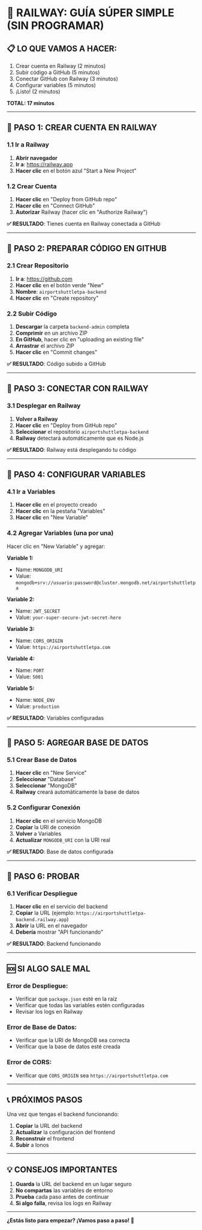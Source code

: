 # 🚀 RAILWAY: GUÍA SÚPER SIMPLE (SIN PROGRAMAR)

## 📋 LO QUE VAMOS A HACER:
1. Crear cuenta en Railway (2 minutos)
2. Subir código a GitHub (5 minutos)
3. Conectar GitHub con Railway (3 minutos)
4. Configurar variables (5 minutos)
5. ¡Listo! (2 minutos)

**TOTAL: 17 minutos**

---

## 🎯 PASO 1: CREAR CUENTA EN RAILWAY

### 1.1 Ir a Railway
1. **Abrir navegador**
2. **Ir a**: https://railway.app
3. **Hacer clic** en el botón azul "Start a New Project"

### 1.2 Crear Cuenta
1. **Hacer clic** en "Deploy from GitHub repo"
2. **Hacer clic** en "Connect GitHub"
3. **Autorizar** Railway (hacer clic en "Authorize Railway")

**✅ RESULTADO**: Tienes cuenta en Railway conectada a GitHub

---

## 🎯 PASO 2: PREPARAR CÓDIGO EN GITHUB

### 2.1 Crear Repositorio
1. **Ir a**: https://github.com
2. **Hacer clic** en el botón verde "New"
3. **Nombre**: `airportshuttletpa-backend`
4. **Hacer clic** en "Create repository"

### 2.2 Subir Código
1. **Descargar** la carpeta `backend-admin` completa
2. **Comprimir** en un archivo ZIP
3. **En GitHub**, hacer clic en "uploading an existing file"
4. **Arrastrar** el archivo ZIP
5. **Hacer clic** en "Commit changes"

**✅ RESULTADO**: Código subido a GitHub

---

## 🎯 PASO 3: CONECTAR CON RAILWAY

### 3.1 Desplegar en Railway
1. **Volver a Railway**
2. **Hacer clic** en "Deploy from GitHub repo"
3. **Seleccionar** el repositorio `airportshuttletpa-backend`
4. **Railway** detectará automáticamente que es Node.js

**✅ RESULTADO**: Railway está desplegando tu código

---

## 🎯 PASO 4: CONFIGURAR VARIABLES

### 4.1 Ir a Variables
1. **Hacer clic** en el proyecto creado
2. **Hacer clic** en la pestaña "Variables"
3. **Hacer clic** en "New Variable"

### 4.2 Agregar Variables (una por una)
Hacer clic en "New Variable" y agregar:

**Variable 1:**
- Name: `MONGODB_URI`
- Value: `mongodb+srv://usuario:password@cluster.mongodb.net/airportshuttletpa`

**Variable 2:**
- Name: `JWT_SECRET`
- Value: `your-super-secure-jwt-secret-here`

**Variable 3:**
- Name: `CORS_ORIGIN`
- Value: `https://airportshuttletpa.com`

**Variable 4:**
- Name: `PORT`
- Value: `5001`

**Variable 5:**
- Name: `NODE_ENV`
- Value: `production`

**✅ RESULTADO**: Variables configuradas

---

## 🎯 PASO 5: AGREGAR BASE DE DATOS

### 5.1 Crear Base de Datos
1. **Hacer clic** en "New Service"
2. **Seleccionar** "Database"
3. **Seleccionar** "MongoDB"
4. **Railway** creará automáticamente la base de datos

### 5.2 Configurar Conexión
1. **Hacer clic** en el servicio MongoDB
2. **Copiar** la URI de conexión
3. **Volver** a Variables
4. **Actualizar** `MONGODB_URI` con la URI real

**✅ RESULTADO**: Base de datos configurada

---

## 🎯 PASO 6: PROBAR

### 6.1 Verificar Despliegue
1. **Hacer clic** en el servicio del backend
2. **Copiar** la URL (ejemplo: `https://airportshuttletpa-backend.railway.app`)
3. **Abrir** la URL en el navegador
4. **Debería** mostrar "API funcionando"

**✅ RESULTADO**: Backend funcionando

---

## 🆘 SI ALGO SALE MAL

### Error de Despliegue:
- Verificar que `package.json` esté en la raíz
- Verificar que todas las variables estén configuradas
- Revisar los logs en Railway

### Error de Base de Datos:
- Verificar que la URI de MongoDB sea correcta
- Verificar que la base de datos esté creada

### Error de CORS:
- Verificar que `CORS_ORIGIN` sea `https://airportshuttletpa.com`

---

## 📞 PRÓXIMOS PASOS

Una vez que tengas el backend funcionando:

1. **Copiar** la URL del backend
2. **Actualizar** la configuración del frontend
3. **Reconstruir** el frontend
4. **Subir** a Ionos

---

## 💡 CONSEJOS IMPORTANTES

1. **Guarda** la URL del backend en un lugar seguro
2. **No compartas** las variables de entorno
3. **Prueba** cada paso antes de continuar
4. **Si algo falla**, revisa los logs en Railway

---

**¿Estás listo para empezar? ¡Vamos paso a paso! 🚀**
